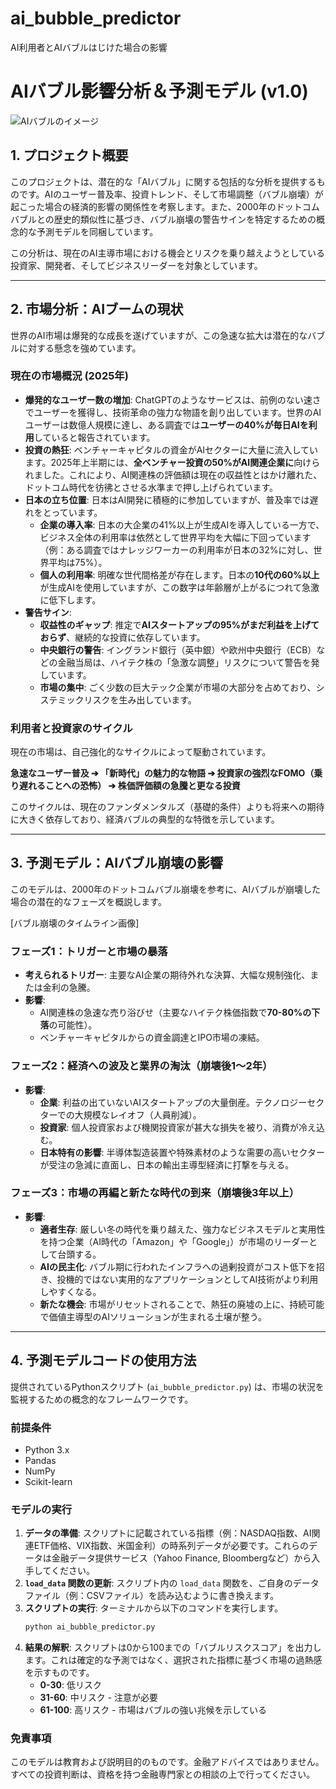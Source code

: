 # ai_bubble_predictor
AI利用者とAIバブルはじけた場合の影響
# AIバブル影響分析＆予測モデル (v1.0)

![AIバブルのイメージ](https://example.com/ai_bubble_image.png)

## 1. プロジェクト概要

このプロジェクトは、潜在的な「AIバブル」に関する包括的な分析を提供するものです。AIのユーザー普及率、投資トレンド、そして市場調整（バブル崩壊）が起こった場合の経済的影響の関係性を考察します。また、2000年のドットコムバブルとの歴史的類似性に基づき、バブル崩壊の警告サインを特定するための概念的な予測モデルを同梱しています。

この分析は、現在のAI主導市場における機会とリスクを乗り越えようとしている投資家、開発者、そしてビジネスリーダーを対象としています。

---

## 2. 市場分析：AIブームの現状

世界のAI市場は爆発的な成長を遂げていますが、この急速な拡大は潜在的なバブルに対する懸念を強めています。

### 現在の市場概況 (2025年)

* **爆発的なユーザー数の増加**: ChatGPTのようなサービスは、前例のない速さでユーザーを獲得し、技術革命の強力な物語を創り出しています。世界のAIユーザーは数億人規模に達し、ある調査では**ユーザーの40%が毎日AIを利用**していると報告されています。
* **投資の熱狂**: ベンチャーキャピタルの資金がAIセクターに大量に流入しています。2025年上半期には、**全ベンチャー投資の50%がAI関連企業に**向けられました。これにより、AI関連株の評価額は現在の収益性とはかけ離れた、ドットコム時代を彷彿とさせる水準まで押し上げられています。
* **日本の立ち位置**: 日本はAI開発に積極的に参加していますが、普及率では遅れをとっています。
    * **企業の導入率**: 日本の大企業の41%以上が生成AIを導入している一方で、ビジネス全体の利用率は依然として世界平均を大幅に下回っています（例：ある調査ではナレッジワーカーの利用率が日本の32%に対し、世界平均は75%）。
    * **個人の利用率**: 明確な世代間格差が存在します。日本の**10代の60%以上**が生成AIを使用していますが、この数字は年齢層が上がるにつれて急激に低下します。
* **警告サイン**:
    * **収益性のギャップ**: 推定で**AIスタートアップの95%がまだ利益を上げておらず**、継続的な投資に依存しています。
    * **中央銀行の警告**: イングランド銀行（英中銀）や欧州中央銀行（ECB）などの金融当局は、ハイテク株の「急激な調整」リスクについて警告を発しています。
    * **市場の集中**: ごく少数の巨大テック企業が市場の大部分を占めており、システミックリスクを生み出しています。

### 利用者と投資家のサイクル

現在の市場は、自己強化的なサイクルによって駆動されています。

**急速なユーザー普及 ➔ 「新時代」の魅力的な物語 ➔ 投資家の強烈なFOMO（乗り遅れることへの恐怖） ➔ 株価評価額の急騰と更なる投資**

このサイクルは、現在のファンダメンタルズ（基礎的条件）よりも将来への期待に大きく依存しており、経済バブルの典型的な特徴を示しています。

---

## 3. 予測モデル：AIバブル崩壊の影響

このモデルは、2000年のドットコムバブル崩壊を参考に、AIバブルが崩壊した場合の潜在的なフェーズを概説します。

[バブル崩壊のタイムライン画像]

### フェーズ1：トリガーと市場の暴落

* **考えられるトリガー**: 主要なAI企業の期待外れな決算、大幅な規制強化、または金利の急騰。
* **影響**:
    * AI関連株の急速な売り浴びせ（主要なハイテク株価指数で**70-80%の下落**の可能性）。
    * ベンチャーキャピタルからの資金調達とIPO市場の凍結。

### フェーズ2：経済への波及と業界の淘汰（崩壊後1〜2年）

* **影響**:
    * **企業**: 利益の出ていないAIスタートアップの大量倒産。テクノロジーセクターでの大規模なレイオフ（人員削減）。
    * **投資家**: 個人投資家および機関投資家が甚大な損失を被り、消費が冷え込む。
    * **日本特有の影響**: 半導体製造装置や特殊素材のような需要の高いセクターが受注の急減に直面し、日本の輸出主導型経済に打撃を与える。

### フェーズ3：市場の再編と新たな時代の到来（崩壊後3年以上）

* **影響**:
    * **適者生存**: 厳しい冬の時代を乗り越えた、強力なビジネスモデルと実用性を持つ企業（AI時代の「Amazon」や「Google」）が市場のリーダーとして台頭する。
    * **AIの民主化**: バブル期に行われたインフラへの過剰投資がコスト低下を招き、投機的ではない実用的なアプリケーションとしてAI技術がより利用しやすくなる。
    * **新たな機会**: 市場がリセットされることで、熱狂の廃墟の上に、持続可能で価値主導型のAIソリューションが生まれる土壌が整う。

---

## 4. 予測モデルコードの使用方法

提供されているPythonスクリプト (`ai_bubble_predictor.py`) は、市場の状況を監視するための概念的なフレームワークです。

### 前提条件

* Python 3.x
* Pandas
* NumPy
* Scikit-learn

### モデルの実行

1.  **データの準備**: スクリプトに記載されている指標（例：NASDAQ指数、AI関連ETF価格、VIX指数、米国金利）の時系列データが必要です。これらのデータは金融データ提供サービス（Yahoo Finance, Bloombergなど）から入手してください。
2.  **`load_data` 関数の更新**: スクリプト内の `load_data` 関数を、ご自身のデータファイル（例：CSVファイル）を読み込むように書き換えます。
3.  **スクリプトの実行**: ターミナルから以下のコマンドを実行します。
    ```bash
    python ai_bubble_predictor.py
    ```
4.  **結果の解釈**: スクリプトは0から100までの「バブルリスクスコア」を出力します。これは確定的な予測ではなく、選択された指標に基づく市場の過熱感を示すものです。
    * **0-30**: 低リスク
    * **31-60**: 中リスク - 注意が必要
    * **61-100**: 高リスク - 市場はバブルの強い兆候を示している

### 免責事項

このモデルは教育および説明目的のものです。金融アドバイスではありません。すべての投資判断は、資格を持つ金融専門家との相談の上で行ってください。
